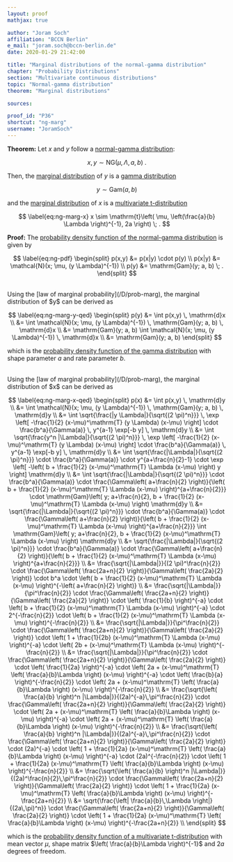 ```yaml
---
layout: proof
mathjax: true

author: "Joram Soch"
affiliation: "BCCN Berlin"
e_mail: "joram.soch@bccn-berlin.de"
date: 2020-01-29 21:42:00

title: "Marginal distributions of the normal-gamma distribution"
chapter: "Probability Distributions"
section: "Multivariate continuous distributions"
topic: "Normal-gamma distribution"
theorem: "Marginal distributions"

sources:

proof_id: "P36"
shortcut: "ng-marg"
username: "JoramSoch"
---
```



**Theorem:** Let $x$ and $y$ follow a [normal-gamma distribution](/D/ng):

$$ \label{eq:ng}
x,y \sim \mathrm{NG}(\mu, \Lambda, a, b) \; .
$$

Then, the [marginal distribution](/D/md) of $y$ is a [gamma distribution](/D/gam)

$$ \label{eq:ng-marg-y}
y \sim \mathrm{Gam}(a, b)
$$

and the [marginal distribution](/D/md) of $x$ is a [multivariate t-distribution](/D/mvt)

$$ \label{eq:ng-marg-x}
x \sim \mathrm{t}\left( \mu, \left(\frac{a}{b} \Lambda \right)^{-1}, 2a \right) \; .
$$


**Proof:** The [probability density function of the normal-gamma distribution](/P/ng-pdf) is given by

$$ \label{eq:ng-pdf}
\begin{split}
p(x,y) &= p(x|y) \cdot p(y) \\
p(x|y) &= \mathcal{N}(x; \mu, (y \Lambda)^{-1}) \\
p(y) &= \mathrm{Gam}(y; a, b) \; .
\end{split}
$$

<br>
Using the [law of marginal probability](/D/prob-marg), the marginal distribution of $y$ can be derived as

$$ \label{eq:ng-marg-y-qed}
\begin{split}
p(y) &= \int p(x,y) \, \mathrm{d}x \\
&= \int \mathcal{N}(x; \mu, (y \Lambda)^{-1}) \, \mathrm{Gam}(y; a, b) \, \mathrm{d}x \\
&= \mathrm{Gam}(y; a, b) \int \mathcal{N}(x; \mu, (y \Lambda)^{-1}) \, \mathrm{d}x \\
&= \mathrm{Gam}(y; a, b)
\end{split}
$$

which is the [probability density function of the gamma distribution](/P/gam-pdf) with shape parameter $a$ and rate parameter $b$.

<br>
Using the [law of marginal probability](/D/prob-marg), the marginal distribution of $x$ can be derived as

$$ \label{eq:ng-marg-x-qed}
\begin{split}
p(x) &= \int p(x,y) \, \mathrm{d}y \\
&= \int \mathcal{N}(x; \mu, (y \Lambda)^{-1}) \, \mathrm{Gam}(y; a, b) \, \mathrm{d}y \\
&= \int \sqrt{\frac{|y \Lambda|}{\sqrt{(2 \pi)^n}}} \, \exp \left[ -\frac{1}{2} (x-\mu)^\mathrm{T} (y \Lambda) (x-\mu) \right] \cdot \frac{b^a}{\Gamma(a)} \, y^{a-1} \exp[-b y] \, \mathrm{d}y \\
&= \int \sqrt{\frac{y^n |\Lambda|}{\sqrt{(2 \pi)^n}}} \, \exp \left[ -\frac{1}{2} (x-\mu)^\mathrm{T} (y \Lambda) (x-\mu) \right] \cdot \frac{b^a}{\Gamma(a)} \, y^{a-1} \exp[-b y] \, \mathrm{d}y \\
&= \int \sqrt{\frac{|\Lambda|}{\sqrt{(2 \pi)^n}}} \cdot \frac{b^a}{\Gamma(a)} \cdot y^{a+\frac{n}{2}-1} \cdot \exp \left[ -\left( b + \frac{1}{2} (x-\mu)^\mathrm{T} \Lambda (x-\mu) \right) y \right] \mathrm{d}y \\
&= \int \sqrt{\frac{|\Lambda|}{\sqrt{(2 \pi)^n}}} \cdot \frac{b^a}{\Gamma(a)} \cdot \frac{\Gamma\left( a+\frac{n}{2} \right)}{\left( b + \frac{1}{2} (x-\mu)^\mathrm{T} \Lambda (x-\mu) \right)^{a+\frac{n}{2}}} \cdot \mathrm{Gam}\left( y; a+\frac{n}{2}, b + \frac{1}{2} (x-\mu)^\mathrm{T} \Lambda (x-\mu) \right) \mathrm{d}y \\
&= \sqrt{\frac{|\Lambda|}{\sqrt{(2 \pi)^n}}} \cdot \frac{b^a}{\Gamma(a)} \cdot \frac{\Gamma\left( a+\frac{n}{2} \right)}{\left( b + \frac{1}{2} (x-\mu)^\mathrm{T} \Lambda (x-\mu) \right)^{a+\frac{n}{2}}} \int \mathrm{Gam}\left( y; a+\frac{n}{2}, b + \frac{1}{2} (x-\mu)^\mathrm{T} \Lambda (x-\mu) \right) \mathrm{d}y \\
&= \sqrt{\frac{|\Lambda|}{\sqrt{(2 \pi)^n}}} \cdot \frac{b^a}{\Gamma(a)} \cdot \frac{\Gamma\left( a+\frac{n}{2} \right)}{\left( b + \frac{1}{2} (x-\mu)^\mathrm{T} \Lambda (x-\mu) \right)^{a+\frac{n}{2}}} \\
&= \frac{\sqrt{|\Lambda|}}{(2 \pi)^\frac{n}{2}} \cdot \frac{\Gamma\left( \frac{2a+n}{2} \right)}{\Gamma\left( \frac{2a}{2} \right)} \cdot b^a \cdot \left( b + \frac{1}{2} (x-\mu)^\mathrm{T} \Lambda (x-\mu) \right)^{-\left( a+\frac{n}{2} \right)} \\
&= \frac{\sqrt{|\Lambda|}}{\pi^\frac{n}{2}} \cdot \frac{\Gamma\left( \frac{2a+n}{2} \right)}{\Gamma\left( \frac{2a}{2} \right)} \cdot \left( \frac{1}{b} \right)^{-a} \cdot \left( b + \frac{1}{2} (x-\mu)^\mathrm{T} \Lambda (x-\mu) \right)^{-a} \cdot 2^{-\frac{n}{2}} \cdot \left( b + \frac{1}{2} (x-\mu)^\mathrm{T} \Lambda (x-\mu) \right)^{-\frac{n}{2}} \\
&= \frac{\sqrt{|\Lambda|}}{\pi^\frac{n}{2}} \cdot \frac{\Gamma\left( \frac{2a+n}{2} \right)}{\Gamma\left( \frac{2a}{2} \right)} \cdot \left( 1 + \frac{1}{2b} (x-\mu)^\mathrm{T} \Lambda (x-\mu) \right)^{-a} \cdot \left( 2b + (x-\mu)^\mathrm{T} \Lambda (x-\mu) \right)^{-\frac{n}{2}} \\
&= \frac{\sqrt{|\Lambda|}}{\pi^\frac{n}{2}} \cdot \frac{\Gamma\left( \frac{2a+n}{2} \right)}{\Gamma\left( \frac{2a}{2} \right)} \cdot \left( \frac{1}{2a} \right)^{-a} \cdot \left( 2a + (x-\mu)^\mathrm{T} \left( \frac{a}{b}\Lambda \right) (x-\mu) \right)^{-a} \cdot \left( \frac{b}{a} \right)^{-\frac{n}{2}} \cdot \left( 2a + (x-\mu)^\mathrm{T} \left( \frac{a}{b}\Lambda \right) (x-\mu) \right)^{-\frac{n}{2}} \\
&= \frac{\sqrt{\left( \frac{a}{b} \right)^n |\Lambda|}}{(2a)^{-a}\,\pi^\frac{n}{2}} \cdot \frac{\Gamma\left( \frac{2a+n}{2} \right)}{\Gamma\left( \frac{2a}{2} \right)} \cdot \left( 2a + (x-\mu)^\mathrm{T} \left( \frac{a}{b}\Lambda \right) (x-\mu) \right)^{-a} \cdot \left( 2a + (x-\mu)^\mathrm{T} \left( \frac{a}{b}\Lambda \right) (x-\mu) \right)^{-\frac{n}{2}} \\
&= \frac{\sqrt{\left( \frac{a}{b} \right)^n |\Lambda|}}{(2a)^{-a}\,\pi^\frac{n}{2}} \cdot \frac{\Gamma\left( \frac{2a+n}{2} \right)}{\Gamma\left( \frac{2a}{2} \right)} \cdot (2a)^{-a} \cdot \left( 1 + \frac{1}{2a} (x-\mu)^\mathrm{T} \left( \frac{a}{b}\Lambda \right) (x-\mu) \right)^{-a} \cdot (2a)^{-\frac{n}{2}} \cdot \left( 1 + \frac{1}{2a} (x-\mu)^\mathrm{T} \left( \frac{a}{b}\Lambda \right) (x-\mu) \right)^{-\frac{n}{2}} \\
&= \frac{\sqrt{\left( \frac{a}{b} \right)^n |\Lambda|}}{(2a)^\frac{n}{2}\,\pi^\frac{n}{2}} \cdot \frac{\Gamma\left( \frac{2a+n}{2} \right)}{\Gamma\left( \frac{2a}{2} \right)} \cdot \left( 1 + \frac{1}{2a} (x-\mu)^\mathrm{T} \left( \frac{a}{b}\Lambda \right) (x-\mu) \right)^{-\frac{2a+n}{2}} \\
&= \sqrt{\frac{\left| \frac{a}{b}\,\Lambda \right|}{(2a\,\pi)^n}} \cdot \frac{\Gamma\left( \frac{2a+n}{2} \right)}{\Gamma\left( \frac{2a}{2} \right)} \cdot \left( 1 + \frac{1}{2a} (x-\mu)^\mathrm{T} \left( \frac{a}{b}\Lambda \right) (x-\mu) \right)^{-\frac{2a+n}{2}} \\
\end{split}
$$

which is the [probability density function of a multivariate t-distribution](/P/mvt-pdf) with mean vector $\mu$, shape matrix $\left( \frac{a}{b}\Lambda \right)^{-1}$ and $2a$ degrees of freedom.
